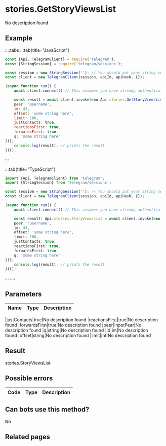 # stories.GetStoryViewsList

No description found

## Example

::::tabs
:::tab{title="JavaScript"}
```js
const {Api, TelegramClient} = require('telegram');
const {StringSession} = require('telegram/sessions');

const session = new StringSession(''); // You should put your string session here
const client = new TelegramClient(session, apiId, apiHash, {});

(async function run() {
    await client.connect() // This assumes you have already authenticated with .start()

    const result = await client.invoke(new Api.stories.GetStoryViewsList({
    peer: 'username',
    id: 43,
    offset: 'some string here',
    limit: 100,
    justContacts: true,
    reactionsFirst: true,
    forwardsFirst: true,
    q: 'some string here'
}));
    console.log(result); // prints the result
})();
```
:::

:::tab{title="TypeScript"}
```ts
import {Api, TelegramClient} from 'telegram';
import {StringSession} from 'telegram/sessions';

const session = new StringSession(''); // You should put your string session here
const client = new TelegramClient(session, apiId, apiHash, {});

(async function run() {
    await client.connect() // This assumes you have already authenticated with .start()

    const result: Api.stories.StoryViewsList = await client.invoke(new Api.stories.GetStoryViewsList({
    peer: 'username',
    id: 43,
    offset: 'some string here',
    limit: 100,
    justContacts: true,
    reactionsFirst: true,
    forwardsFirst: true,
    q: 'some string here'
}));
    console.log(result); // prints the result
})();
```
:::
::::



## Parameters

| Name | Type | Description |
| :--: | ---- | ----------- |

|justContacts|true|No description found
|reactionsFirst|true|No description found
|forwardsFirst|true|No description found
|peer|InputPeer|No description found
|q|string|No description found
|id|int|No description found
|offset|string|No description found
|limit|int|No description found


## Result

stories.StoryViewsList

## Possible errors

| Code | Type | Description |
| :--: | ---- | ----------- |



## Can bots use this method?

No

## Related pages


